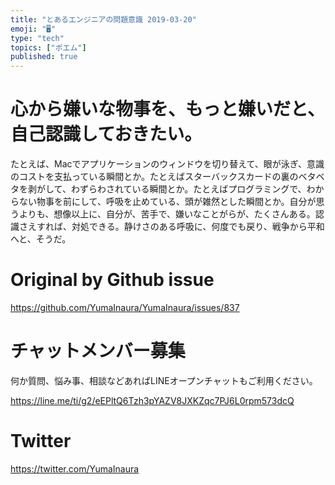 ```yaml
---
title: "とあるエンジニアの問題意識 2019-03-20"
emoji: "🖥"
type: "tech"
topics: ["ポエム"]
published: true
---
```




# 心から嫌いな物事を、もっと嫌いだと、自己認識しておきたい。

たとえば、Macでアプリケーションのウィンドウを切り替えて、眼が泳ぎ、意識のコストを支払っている瞬間とか。たとえばスターバックスカードの裏のベタベタを剥がして、わずらわされている瞬間とか。たとえばプログラミングで、わからない物事を前にして、呼吸を止めている、頭が雑然とした瞬間とか。自分が思うよりも、想像以上に、自分が、苦手で、嫌いなことがらが、たくさんある。認識さえすれば、対処できる。静けさのある呼吸に、何度でも戻り、戦争から平和へと、そうだ。

# Original by Github issue

https://github.com/YumaInaura/YumaInaura/issues/837








<!-- Update From Qiita API -->

# チャットメンバー募集


何か質問、悩み事、相談などあればLINEオープンチャットもご利用ください。

https://line.me/ti/g2/eEPltQ6Tzh3pYAZV8JXKZqc7PJ6L0rpm573dcQ





# Twitter


https://twitter.com/YumaInaura


<!-- Update From Qiita API -->



